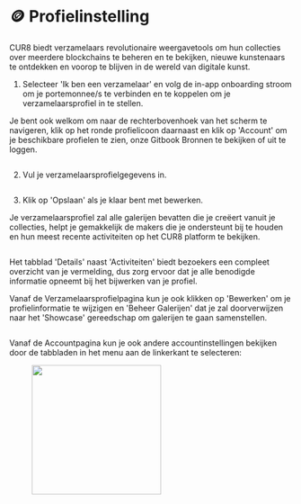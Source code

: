 # 🪙 Profielinstelling

CUR8 biedt verzamelaars revolutionaire weergavetools om hun collecties over meerdere blockchains te beheren en te bekijken, nieuwe kunstenaars te ontdekken en voorop te blijven in de wereld van digitale kunst.&#x20;

1. Selecteer 'Ik ben een verzamelaar' en volg de in-app onboarding stroom om je portemonnee/s te verbinden en te koppelen om je verzamelaarsprofiel in te stellen.

Je bent ook welkom om naar de rechterbovenhoek van het scherm te navigeren, klik op het ronde profielicoon daarnaast en klik op 'Account' om je beschikbare profielen te zien, onze Gitbook Bronnen te bekijken of uit te loggen.

<figure><img src="../../.gitbook/assets/Screenshot 2025-01-03 at 07.47.41.png" alt=""><figcaption></figcaption></figure>

2. Vul je verzamelaarsprofielgegevens in.

<figure><img src="../../.gitbook/assets/Screenshot 2025-01-03 at 07.49.11.png" alt=""><figcaption></figcaption></figure>

3. Klik op 'Opslaan' als je klaar bent met bewerken.

Je verzamelaarsprofiel zal alle galerijen bevatten die je creëert vanuit je collecties, helpt je gemakkelijk de makers die je ondersteunt bij te houden en hun meest recente activiteiten op het CUR8 platform te bekijken.

<figure><img src="../../.gitbook/assets/Screenshot 2025-01-03 at 08.10.42.png" alt=""><figcaption></figcaption></figure>

Het tabblad 'Details' naast 'Activiteiten' biedt bezoekers een compleet overzicht van je vermelding, dus zorg ervoor dat je alle benodigde informatie opneemt bij het bijwerken van je profiel.&#x20;

Vanaf de Verzamelaarsprofielpagina kun je ook klikken op 'Bewerken' om je profielinformatie te wijzigen en 'Beheer Galerijen' dat je zal doorverwijzen naar het 'Showcase' gereedschap om galerijen te gaan samenstellen.

<figure><img src="../../.gitbook/assets/Screenshot 2025-01-03 at 08.13.24.png" alt=""><figcaption></figcaption></figure>

Vanaf de Accountpagina kun je ook andere accountinstellingen bekijken door de tabbladen in het menu aan de linkerkant te selecteren:

<figure><img src="../../.gitbook/assets/Screenshot 2025-01-03 at 08.17.11.png" alt="" width="230"><figcaption></figcaption></figure>